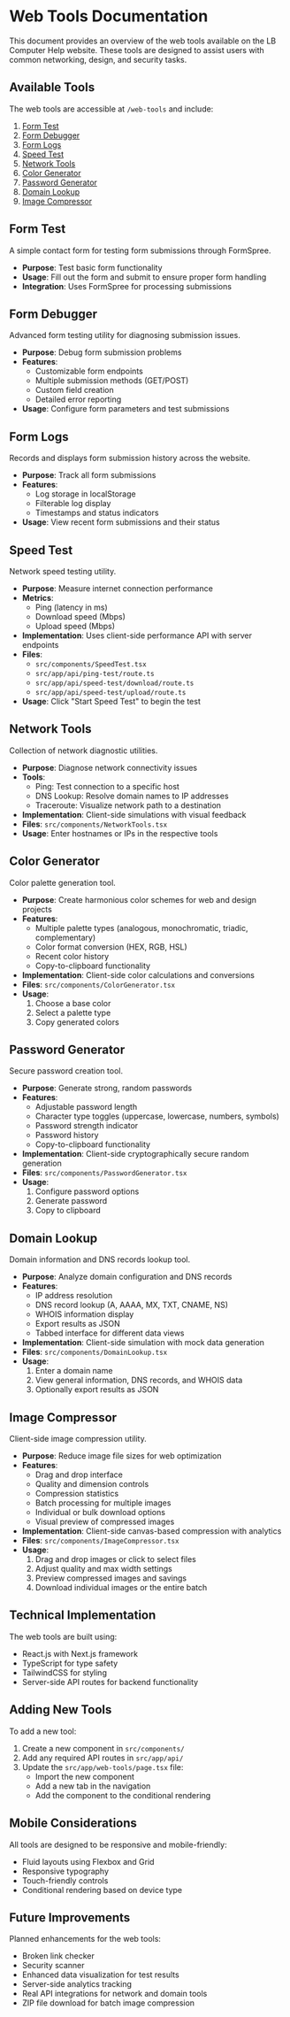 # Web Tools Documentation

This document provides an overview of the web tools available on the LB Computer Help website. These tools are designed to assist users with common networking, design, and security tasks.

## Available Tools

The web tools are accessible at `/web-tools` and include:

1. [Form Test](#form-test)
2. [Form Debugger](#form-debugger) 
3. [Form Logs](#form-logs)
4. [Speed Test](#speed-test)
5. [Network Tools](#network-tools)
6. [Color Generator](#color-generator)
7. [Password Generator](#password-generator)
8. [Domain Lookup](#domain-lookup)
9. [Image Compressor](#image-compressor)

## Form Test

A simple contact form for testing form submissions through FormSpree.

- **Purpose**: Test basic form functionality
- **Usage**: Fill out the form and submit to ensure proper form handling
- **Integration**: Uses FormSpree for processing submissions

## Form Debugger

Advanced form testing utility for diagnosing submission issues.

- **Purpose**: Debug form submission problems
- **Features**:
  - Customizable form endpoints
  - Multiple submission methods (GET/POST)
  - Custom field creation
  - Detailed error reporting
- **Usage**: Configure form parameters and test submissions

## Form Logs

Records and displays form submission history across the website.

- **Purpose**: Track all form submissions
- **Features**:
  - Log storage in localStorage
  - Filterable log display
  - Timestamps and status indicators
- **Usage**: View recent form submissions and their status

## Speed Test

Network speed testing utility.

- **Purpose**: Measure internet connection performance
- **Metrics**:
  - Ping (latency in ms)
  - Download speed (Mbps)
  - Upload speed (Mbps)
- **Implementation**: Uses client-side performance API with server endpoints
- **Files**:
  - `src/components/SpeedTest.tsx`
  - `src/app/api/ping-test/route.ts`
  - `src/app/api/speed-test/download/route.ts`
  - `src/app/api/speed-test/upload/route.ts`
- **Usage**: Click "Start Speed Test" to begin the test

## Network Tools

Collection of network diagnostic utilities.

- **Purpose**: Diagnose network connectivity issues
- **Tools**:
  - Ping: Test connection to a specific host
  - DNS Lookup: Resolve domain names to IP addresses
  - Traceroute: Visualize network path to a destination
- **Implementation**: Client-side simulations with visual feedback
- **Files**: `src/components/NetworkTools.tsx`
- **Usage**: Enter hostnames or IPs in the respective tools

## Color Generator

Color palette generation tool.

- **Purpose**: Create harmonious color schemes for web and design projects
- **Features**:
  - Multiple palette types (analogous, monochromatic, triadic, complementary)
  - Color format conversion (HEX, RGB, HSL)
  - Recent color history
  - Copy-to-clipboard functionality
- **Implementation**: Client-side color calculations and conversions
- **Files**: `src/components/ColorGenerator.tsx`
- **Usage**: 
  1. Choose a base color
  2. Select a palette type
  3. Copy generated colors

## Password Generator

Secure password creation tool.

- **Purpose**: Generate strong, random passwords
- **Features**:
  - Adjustable password length
  - Character type toggles (uppercase, lowercase, numbers, symbols)
  - Password strength indicator
  - Password history
  - Copy-to-clipboard functionality
- **Implementation**: Client-side cryptographically secure random generation
- **Files**: `src/components/PasswordGenerator.tsx`
- **Usage**:
  1. Configure password options
  2. Generate password
  3. Copy to clipboard

## Domain Lookup

Domain information and DNS records lookup tool.

- **Purpose**: Analyze domain configuration and DNS records
- **Features**:
  - IP address resolution
  - DNS record lookup (A, AAAA, MX, TXT, CNAME, NS)
  - WHOIS information display
  - Export results as JSON
  - Tabbed interface for different data views
- **Implementation**: Client-side simulation with mock data generation
- **Files**: `src/components/DomainLookup.tsx`
- **Usage**:
  1. Enter a domain name
  2. View general information, DNS records, and WHOIS data
  3. Optionally export results as JSON
  
## Image Compressor

Client-side image compression utility.

- **Purpose**: Reduce image file sizes for web optimization
- **Features**:
  - Drag and drop interface
  - Quality and dimension controls
  - Compression statistics
  - Batch processing for multiple images
  - Individual or bulk download options
  - Visual preview of compressed images
- **Implementation**: Client-side canvas-based compression with analytics
- **Files**: `src/components/ImageCompressor.tsx`
- **Usage**:
  1. Drag and drop images or click to select files
  2. Adjust quality and max width settings
  3. Preview compressed images and savings
  4. Download individual images or the entire batch

## Technical Implementation

The web tools are built using:
- React.js with Next.js framework
- TypeScript for type safety
- TailwindCSS for styling
- Server-side API routes for backend functionality

## Adding New Tools

To add a new tool:

1. Create a new component in `src/components/`
2. Add any required API routes in `src/app/api/`
3. Update the `src/app/web-tools/page.tsx` file:
   - Import the new component
   - Add a new tab in the navigation
   - Add the component to the conditional rendering

## Mobile Considerations

All tools are designed to be responsive and mobile-friendly:
- Fluid layouts using Flexbox and Grid
- Responsive typography
- Touch-friendly controls
- Conditional rendering based on device type

## Future Improvements

Planned enhancements for the web tools:
- Broken link checker
- Security scanner
- Enhanced data visualization for test results
- Server-side analytics tracking
- Real API integrations for network and domain tools
- ZIP file download for batch image compression